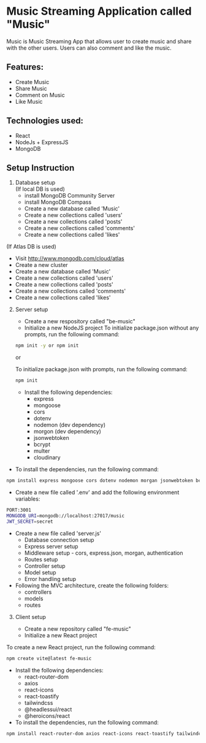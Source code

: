 # Music Streaming Application called "Music"

Music is Music Streaming App that allows user to create music and share with the other users. Users can also comment and like the music.

## Features:

- Create Music
- Share Music
- Comment on Music
- Like Music

## Technologies used:

- React
- NodeJs + ExpressJS
- MongoDB

## Setup Instruction

1. Database setup  
   (If local DB is used)
   - install MongoDB Community Server
   - install MongoDB Compass
   - Create a new database called 'Music'
   - Create a new collections called 'users'
   - Create a new collections called 'posts'
   - Create a new collections called 'comments'
   - Create a new collections called 'likes'

(If Atlas DB is used)

- Visit http://www.mongodb.com/cloud/atlas
- Create a new cluster
- Create a new database called 'Music'
- Create a new collections called 'users'
- Create a new collections called 'posts'
- Create a new collections called 'comments'
- Create a new collections called 'likes'

2. Server setup

   - Create a new respository called "be-music"
   - Initialize a new NodeJS project
     To initialize package.json without any prompts, run the following command:

   ```bash
   npm init -y or npm init
   ```

   or

   To initialize package.json with prompts, run the following command:

   ```bash
   npm init
   ```

   - Install the following dependencies:
     - express
     - mongoose
     - cors
     - dotenv
     - nodemon (dev dependency)
     - morgon (dev dependency)
     - jsonwebtoken
     - bcrypt
     - multer
     - cloudinary

- To install the dependencies, run the following command:

```bash
npm install express mongoose cors dotenv nodemon morgan jsonwebtoken bcrypt multer cloudinary
```

- Create a new file called '.env' and add the following environment variables:

```bash
PORT:3001
MONGODB_URI=mongodb://localhost:27017/music
JWT_SECRET=secret
```

- Create a new file called 'server.js'
  - Database connection setup
  - Express server setup
  - Middleware setup - cors, express.json, morgan, authentication
  - Routes setup
  - Controller setup
  - Model setup
  - Error handling setup
- Following the MVC architecture, create the following folders:
  - controllers
  - models
  - routes

3. Client setup

   - Create a new repository called "fe-music"
   - Initialize a new React project

To create a new React project, run the following command:

```bash
npm create vite@latest fe-music
```

- Install the following dependencies:
  - react-router-dom
  - axios
  - react-icons
  - react-toastify
  - tailwindcss
  - @headlessui/react
  - @heroicons/react
- To install the dependencies, run the following command:

```bash
npm install react-router-dom axios react-icons react-toastify tailwindcss @headlessui/react @heroicons/react
```
